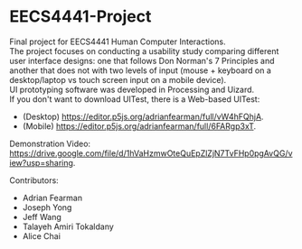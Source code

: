 # EECS4441-Project
Final project for EECS4441 Human Computer Interactions. </br>
The project focuses on conducting a usability study comparing different user interface designs: one that follows Don Norman's 7 Principles and another that does not with two levels of input (mouse + keyboard on a desktop/laptop vs touch screen input on a mobile device). </br>
UI prototyping software was developed in Processing and Uizard. </br>
If you don't want to download UITest, there is a Web-based UITest: 
- (Desktop) https://editor.p5js.org/adrianfearman/full/vW4hFQhjA.
- (Mobile) https://editor.p5js.org/adrianfearman/full/6FARgp3xT.

Demonstration Video: https://drive.google.com/file/d/1hVaHzmwOteQuEpZlZjN7TvFHp0pgAvQG/view?usp=sharing. 

Contributors:
- Adrian Fearman
- Joseph Yong
- Jeff Wang
- Talayeh Amiri Tokaldany
- Alice Chai

